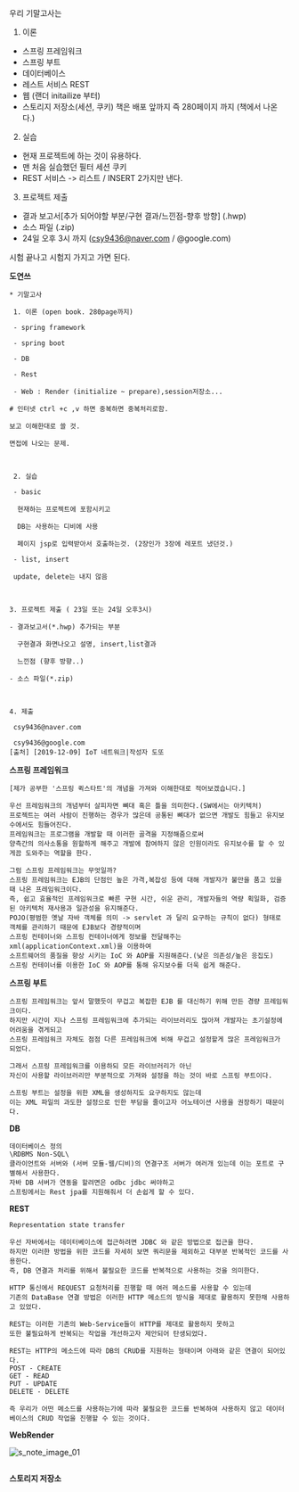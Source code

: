 우리 기말고사는 

1. 이론
  - 스프링 프레임워크
  - 스프링 부트
  - 데이터베이스 
  - 레스트 서비스 REST
  - 웹 (랜더 initailize 부터)
  - 스토리지 저장소(세션, 쿠키)
  책은 배포 앞까지 즉 280페이지 까지 (책에서 나온다.)  

2. 실습
  - 현재 프로젝트에 하는 것이 유용하다.  
  - 맨 처음 실습했던 필터 세션 쿠키
  - REST 서비스 -> 리스트 / INSERT 2가지만 낸다.  
  
3. 프로젝트 제출 
  - 결과 보고서[추가 되어야할 부분/구현 결과/느낀점-향후 방향] (.hwp)
  - 소스 파일 (.zip)
  - 24일 오후 3시 까지 (csy9436@naver.com / @google.com)
  
시험 끝나고 시험지 가지고 가면 된다.    

**도연쓰**
```
* 기말고사

 1. 이론 (open book. 280page까지)

 - spring framework

 - spring boot

 - DB

 - Rest

 - Web : Render (initialize ~ prepare),session저장소...

# 인터넷 ctrl +c ,v 하면 중복하면 중복처리로함.

보고 이해한대로 쓸 것.

면접에 나오는 문제.

​

 2. 실습

 - basic

  현재하는 프로젝트에 포함시키고

  DB는 사용하는 디비에 사용

  페이지 jsp로 입력받아서 호출하는것. (2장인가 3장에 레포트 냈던것.)

 - list, insert 

 update, delete는 내지 않음

​

3. 프로젝트 제출 ( 23일 또는 24일 오후3시)

- 결과보고서(*.hwp) 추가되는 부분

  구현결과 화면나오고 설명, insert,list결과

  느낀점 (향후 방향..)

- 소스 파일(*.zip)

​

4. 제출

 csy9436@naver.com

 csy9436@google.com
[출처] [2019-12-09] IoT 네트워크|작성자 도또
```

**스프링 프레임워크**
```
[제가 공부한 '스프링 퀵스타트'의 개념을 가져와 이해한대로 적어보겠습니다.]

우선 프레임워크의 개념부터 살피자면 뼈대 혹은 틀을 의미한다.(SW에서는 아키텍처)   
프로젝트는 여러 사람이 진행하는 경우가 많은데 공통된 뼈대가 없으면 개발도 힘들고 유지보수에서도 힘들어진다.
프레임워크는 프로그램을 개발할 때 이러한 골격을 지정해줌으로써 
양측간의 의사소통을 원할하게 해주고 개발에 참여하지 않은 인원이라도 유지보수를 할 수 있게끔 도와주는 역할을 한다.  
  
그럼 스프링 프레임워크는 무엇일까?
스프링 프레임워크는 EJB의 단점인 높은 가격,복잡성 등에 대해 개발자가 불만을 품고 있을 때 나온 프레임워크이다.  
즉, 쉽고 효율적인 프레임워크로 빠른 구현 시간, 쉬운 관리, 개발자들의 역량 획일화, 검증된 아키텍처 재사용과 일관성을 유지해준다.  
POJO(평범한 옛날 자바 객체를 의미 -> servlet 과 달리 요구하는 규칙이 없다) 형태로 객체를 관리하기 때문에 EJB보다 경량적이며  
스프링 컨테이너와 스프링 컨테이너에게 정보를 전달해주는 xml(applicationContext.xml)을 이용하여
소프트웨어의 품질을 향상 시키는 IoC 와 AOP를 지원해준다.(낮은 의존성/높은 응집도)
스프링 컨테이너를 이용한 IoC 와 AOP를 통해 유지보수를 더욱 쉽게 해준다.
```
**스프링 부트**
```
스프링 프레임워크는 앞서 말했듯이 무겁고 복잡한 EJB 를 대신하기 위해 만든 경량 프레임워크이다. 
하지만 시간이 지나 스프링 프레임워크에 추가되는 라이브러리도 많아져 개발자는 초기설정에 어려움을 겪게되고 
스프링 프레임워크 자체도 점점 다른 프레임워크에 비해 무겁고 설정할게 많은 프레임워크가 되었다.  
  
그래서 스프링 프레임워크를 이용하되 모든 라이브러리가 아닌 
자신이 사용할 라이브러리만 부분적으로 가져와 설정을 하는 것이 바로 스프링 부트이다.

스프링 부트는 설정을 위한 XML을 생성하지도 요구하지도 않는데
이는 XML 파일의 과도한 설정으로 인한 부담을 줄이고자 어노테이션 사용을 권장하기 때문이다.
```
**DB**
```
데이터베이스 정의
\RDBMS Non-SQL\
클라이언트와 서버와 (서버 모듈-웹/디비)의 연결구조 서버가 여러개 있는데 이는 포트로 구별해서 사용한다. 
자바 DB 서버가 연동을 할려면은 odbc jdbc 써야하고   
스프링에서는 Rest jpa를 지원해줘서 더 손쉽게 할 수 있다.
```
**REST**
```
Representation state transfer

우선 자바에서는 데이터베이스에 접근하려면 JDBC 와 같은 방법으로 접근을 한다.
하지만 이러한 방법을 위한 코드를 자세히 보면 쿼리문을 제외하고 대부분 반복적인 코드를 사용한다. 
즉, DB 연결과 처리를 위해서 불필요한 코드를 반복적으로 사용하는 것을 의미한다.   

HTTP 통신에서 REQUEST 요청처리를 진행할 때 여러 메소드를 사용할 수 있는데  
기존의 DataBase 연결 방법은 이러한 HTTP 메소드의 방식을 제대로 활용하지 못한채 사용하고 있었다.  

REST는 이러한 기존의 Web-Service들이 HTTP를 제대로 활용하지 못하고 
또한 불필요하게 반복되는 작업을 개선하고자 제안되어 탄생되었다.

REST는 HTTP의 메소드에 따라 DB의 CRUD를 지원하는 형태이며 아래와 같은 연결이 되어있다.
POST - CREATE
GET - READ
PUT - UPDATE
DELETE - DELETE

즉 우리가 어떤 메소드를 사용하는가에 따라 불필요한 코드를 반복하여 사용하지 않고 데이터베이스의 CRUD 작업을 진행할 수 있는 것이다.  
```
**WebRender**

![s_note_image_01](https://user-images.githubusercontent.com/50267433/70863086-bff87a80-1f87-11ea-8bb6-99ec4f5e5124.png)

```
```
**스토리지 저장소**
